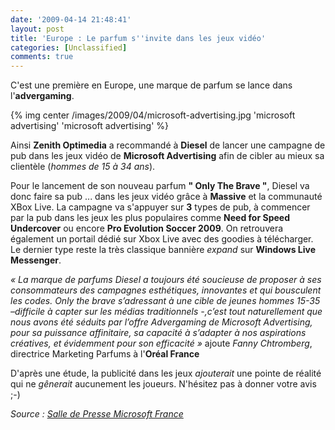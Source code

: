 ```yaml
---
date: '2009-04-14 21:48:41'
layout: post
title: 'Europe : Le parfum s''invite dans les jeux vidéo'
categories: [Unclassified]
comments: true
---
```


C'est une première en Europe, une marque de parfum se lance dans l'**advergaming**.

{% img center /images/2009/04/microsoft-advertising.jpg 'microsoft advertising' 'microsoft advertising' %}

Ainsi **Zenith Optimedia** a recommandé à **Diesel** de lancer une campagne de pub dans les jeux vidéo de **Microsoft Advertising** afin de cibler au mieux sa clientèle (_hommes de 15 à 34 ans_).

Pour le lancement de son nouveau parfum **" Only The Brave "**, Diesel va donc faire sa pub ... dans les jeux vidéo grâce à **Massive** et la communauté XBox Live. La campagne va s'appuyer sur **3** types de pub, à commencer par la pub dans les jeux les plus populaires comme **Need for Speed Undercover** ou encore **Pro Evolution Soccer 2009**. On retrouvera également un portail dédié sur Xbox Live avec des goodies à télécharger. Le dernier type reste la très classique bannière _expand_ sur **Windows Live Messenger**.

_« La marque de parfums Diesel a toujours été soucieuse de proposer à ses consommateurs des campagnes esthétiques, innovantes et qui bousculent les codes. Only the brave s’adressant à une cible de jeunes hommes 15-35 –difficile à capter sur les médias traditionnels -,c’est tout naturellement que nous avons été séduits par l’offre Advergaming de Microsoft Advertising, pour sa puissance affinitaire, sa capacité à s’adapter à nos aspirations créatives, et évidemment pour son efficacité  »_ ajoute _Fanny Chtromberg_, directrice Marketing Parfums à l'**Oréal France**

D'après une étude, la publicité dans les jeux _ajouterait_ une pointe de réalité qui ne _gênerait_ aucunement les joueurs. N'hésitez pas à donner votre avis ;-)

*Source : [Salle de Presse Microsoft France](http://www.microsoft.com/France/InformationsPresse/Fiche-Communique.aspx?EID=4e5c536c-2049-4709-9caf-43b530cb1aa0)*
